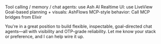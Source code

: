 
Tool calling / memory / chat agents: use Ash AI
Realtime UI: use LiveView
Goal-based planning + visuals: AshFlows
MCP-style behavior: Call MCP bridges from Elixir

You're in a great position to build flexible, inspectable, goal-directed chat agents—all with visibility and OTP-grade reliability. Let me know your stack or preference, and I can help wire it up.









